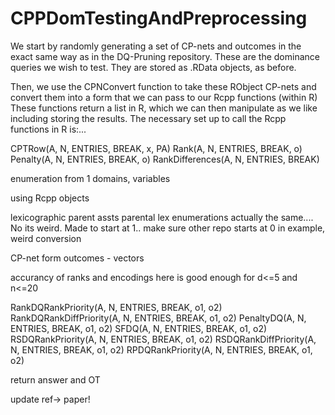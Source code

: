# CPPDomTestingAndPreprocessing

We start by randomly generating a set of CP-nets and outcomes in the exact same way as in the DQ-Pruning repository. These are the dominance queries we wish to test. They are stored as .RData objects, as before.

Then, we use the CPNConvert function to take these RObject CP-nets and convert them into a form that we can pass to our Rcpp functions (within R)
These functions return a list in R, which we can then manipulate as we like including storing the results.
The necessary set up to call the Rcpp functions in R is:...

CPTRow(A, N, ENTRIES, BREAK, x, PA)
Rank(A, N, ENTRIES, BREAK, o)
Penalty(A, N, ENTRIES, BREAK, o)
RankDifferences(A, N, ENTRIES, BREAK)

enumeration from 1 domains, variables

using Rcpp objects

lexicographic parent assts
parental lex enumerations actually the same.... No its weird. Made to start at 1.. make sure other repo starts at 0 in example, weird conversion  

CP-net form
outcomes - vectors

accurancy of ranks and encodings here is good enough for d<=5 and n<=20

RankDQRankPriority(A, N, ENTRIES, BREAK, o1, o2)
RankDQRankDiffPriority(A, N, ENTRIES, BREAK, o1, o2)
PenaltyDQ(A, N, ENTRIES, BREAK, o1, o2)
SFDQ(A, N, ENTRIES, BREAK, o1, o2)
RSDQRankPriority(A, N, ENTRIES, BREAK, o1, o2)
RSDQRankDiffPriority(A, N, ENTRIES, BREAK, o1, o2)
RPDQRankPriority(A, N, ENTRIES, BREAK, o1, o2)

return answer and OT

update ref-> paper!
